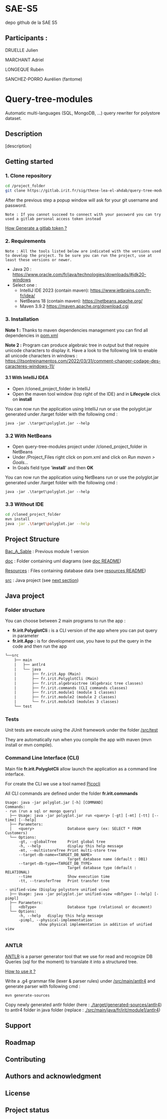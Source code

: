 # SAE-S5
depo github de la SAE S5

## Participants : 

DRUELLE Julien

MARCHANT Adriel

LONGEQUE Rubén

SANCHEZ-PORRO Aurélien (fantome) 


# Query-tree-modules

Automatic multi-languages (SQL, MongoDB, ...) query rewriter for polystore dataset.

## Description
[description]
## Getting started

### 1. Clone repository

```bash
cd /project_folder
git clone https://gitlab.irit.fr/sig/these-lea-el-ahdab/query-tree-modules.git
```
After the previous step a popup window will ask for your git username and password.

`Note : If you cannot succeed to connect with your password you can try used a gitlab personal access token instead`

[How Generate a gitlab token ?](https://docs.gitlab.com/ee/user/profile/personal_access_tokens.html#create-a-personal-access-token)

### 2. Requirements

`Note : All the tools listed below are indicated with the versions used to develop the project.
To be sure you can run the project, use at least these versions or newer.`

- Java 20 : https://www.oracle.com/fr/java/technologies/downloads/#jdk20-windows
- Select one :
  - IntelliJ IDE 2023 (contain maven): https://www.jetbrains.com/fr-fr/idea/
  - NetBeans 18 (contain maven): https://netbeans.apache.org/
  - Maven 3.9.2 https://maven.apache.org/download.cgi

### 3. Installation

**Note 1 :** Thanks to maven dependencies management you can find all dependencies in [pom.xml](./pom.xml)

**Note 2 :** Program can produce algebraic tree in output but that require unicode characters to display it.
Have a look to the following link to enable all unicode characters in windows : https://itsontreinamentos.com/2022/03/31/comment-changer-codage-des-caracteres-windows-11/

#### 3.1 With IntelliJ IDEA

- Open /cloned_project_folder in IntelliJ
- Open the maven tool window (top right of the IDE) and in **Lifecycle** click on **install**

You can now run the application using IntelliJ run or use the polyglot.jar generated under /target folder with the following cmd :
```shell
java -jar .\target\polyglot.jar --help
```

### 3.2 With NetBeans 
- Open query-tree-modules project under /cloned_project_folder in NetBeans
- Under /Project_Files right click on pom.xml and click on _Run maven > Goals..._
- In Goals field type '**install**' and then **OK**

You can now run the application using NetBeans run or use the polyglot.jar generated under /target folder with the following cmd :
```shell
java -jar .\target\polyglot.jar --help
```

### 3.3 Without IDE
```bash
cd /cloned_project_folder
mvn install
java -jar .\target\polyglot.jar --help
```

## Project Structure
[Bac_A_Sable](./Bac_A_Sable) : Previous module 1 version 

[doc](./doc) : Folder containing uml diagrams (see [doc README](./doc/README.md))

[Resources](./Resources) : Files containing database data (see [resources README](./Resources/README.md))

[src](./src) : Java project (see [next section](#java-project))

## Java project

### Folder structure

You can choose between 2 main programs to run the app :
- **fr.irit.PolyglotCli :** is a CLI version of the app where you can put query in parameter
- **fr.irit.App :** is for development use, you have to put the query in the code and then run the app

```txt
└──src
    ├── main
    |   ├── antlr4
    |   └── java
    |       ├── fr.irit.App (Main)
    |       ├── fr.irit.PolyglotCli (Main)
    |       ├── fr.irit.algebraictree (Algebraic tree classes)
    |       ├── fr.irit.commands (CLI commands classes)
    |       ├── fr.irit.module1 (module 1 classes)
    |       ├── fr.irit.module2 (module 2 classes)
    |       └── fr.irit.module3 (modules 3 classes)
    └── test
```

### Tests
Unit tests are execute using the JUnit framework under the folder [/src/test](./src/test)

They are automatically run when you compile the app with maven (mvn install or mvn compile).

### Command Line Interface (CLI)

Main file **fr.irit.PolyglotCli** allow launch the application as a command line interface.

For create the CLI we use a tool named [Picocli](https://picocli.info/)

All CLI commands are defined under the folder **fr.irit.commands**

```
Usage: java -jar polyglot.jar [-h] [COMMAND]
Commands:
- run (run a sql or mongo query)
  ├── Usage: java -jar polyglot.jar run <query> [-gt] [-mt] [-tt] [--time] [--help]
  ├── Parameters:
  |   <query>               Database query (ex: SELECT * FROM Customers)
  └── Options:
      -gt, --globalTree     Print global tree
      -h, --help            display this help message
      -mt, --multistoreTree Print multi-store tree
      --target-db-name=<TARGET_DB_NAME>
                            Target database name (default : DB1)
      --target-db-type=<TARGET_DB_TYPE>
                            Target database type (default : RELATIONAL)
      --time                Show execution time
      -tt, --transferTree   Print transfer tree
 
- unified-view (Display polystore unified view)
  ├── Usage: java -jar polyglot.jar unified-view <dbType> [--help] [-pimpl]
  ├── Parameters:
  |   <dbType>              Database type (relational or document)
  └── Options:
      -h, --help   display this help message
      -pimpl, --physical-implementation
               show physical implementation in addition of unified view
    
```

### ANTLR
[ANTLR](https://antlr.org) is a parser generator tool that we use for read and recognize DB Queries (sql for the moment)
to translate it into a structured tree.

<u>How to use it ?</u>

Write a .g4 grammar file (lexer & parser rules) under [/src/main/antlr4](./src/main/antlr4)
and generate parser with following cmd :
```shell
mvn generate-sources
```
Copy newly generated antlr folder (here : [./target/generated-sources/antlr4](./target/generated-sources/antlr4))
to antlr4 folder in java folder
(replace : [./src/main/java/fr/irit/module1/antlr4](./src/main/java/fr/irit/module1/antlr4))

## Support
## Roadmap
## Contributing
## Authors and acknowledgment
## License
## Project status
